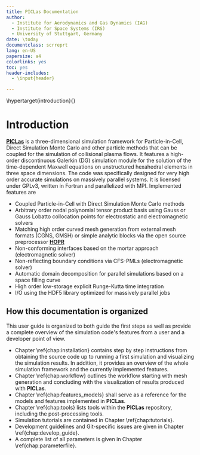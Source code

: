 ```yaml
---
title: PICLas Documentation
author: 
  - Institute for Aerodynamics and Gas Dynamics (IAG)
  - Institute for Space Systems (IRS)
  - University of Stuttgart, Germany
date: \today
documentclass: scrreprt
lang: en-US
papersize: a4
colorlinks: yes
toc: yes
header-includes:
  - \input{header}

---
```


\hypertarget{introduction}{}

# Introduction

 [**PICLas**](http://https://github.com/piclas-framework/piclas)  is a three-dimensional simulation
 framework for Particle-in-Cell, Direct Simulation Monte Carlo and other particle methods that can be coupled for
 the simulation of collisional plasma flows.
 It features a high-order discontinuous 
 Galerkin (DG) simulation module for the solution of the time-dependent Maxwell 
 equations on unstructured hexahedral elements in three space dimensions. 
 The code was specifically designed for very high order accurate simulations on massively parallel 
 systems. 
 It is licensed under GPLv3, written in Fortran and parallelized with MPI. Implemented features are
 
 * Coupled Particle-in-Cell with Direct Simulation Monte Carlo methods
 * Arbitrary order nodal polynomial tensor product basis using Gauss or Gauss Lobatto collocation points for electrostatic and electromagnetic solvers
 * Matching high order curved mesh generation from external mesh formats (CGNS, GMSH) or simple analytic blocks via the open source preprocessor [**HOPR**](http://hopr-project.org)
 * Non-conforming interfaces based on the mortar approach (electromagnetic solver)
 * Non-reflecting boundary conditions via CFS-PMLs (electromagnetic solver)
 * Automatic domain decomposition for parallel simulations based on a space filling curve
 * High order low-storage explicit Runge-Kutta time integration
 * I/O using the HDF5 library optimized for massively parallel jobs

## How this documentation is organized

This user guide is organized to both guide the first steps as well as provide a complete overview of 
the simulation code's features from a user and a developer point of view.

* Chapter \ref{chap:installation} contains step by step instructions from obtaining the source 
  code up to running a first simulation and visualizing the simulation results. In addition, it 
  provides an overview of the whole simulation framework and the currently implemented features.
* Chapter \ref{chap:workflow} outlines the workflow starting with mesh generation and concluding with the visualization of results produced with **PICLas**.
* Chapter \ref{chap:features_models} shall serve as a reference for the models and features implemented in **PICLas**.
* Chapter \ref{chap:tools} lists tools within the **PICLas** repository, including the post-processing tools. 
* Simulation tutorials are contained in Chapter \ref{chap:tutorials}.
* Development guidelines and Git-specific issues are given in Chapter \ref{chap:develop_guide}.
* A complete list of all parameters is given in Chapter \ref{chap:parameterfile}.
<!-- * The unit test system used to test key routines with CTest is described in Chapter \ref{chap:unittest}. -->